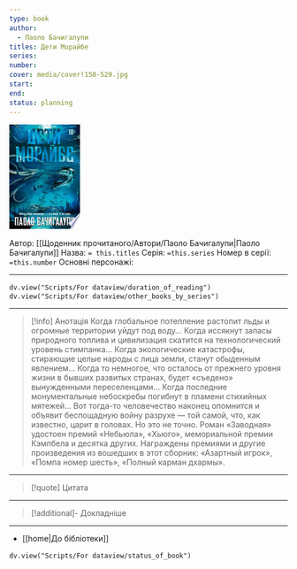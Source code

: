```yaml
---
type: book
author:
  - Паоло Бачигалупи
titles: Дети Морайбе
series: 
number: 
cover: media/cover!150-529.jpg
start: 
end: 
status: planning
---
```

![cover|150](media/cover!150-529.jpg)

Автор: [[Щоденник прочитаного/Автори/Паоло Бачигалупи|Паоло Бачигалупи]]
Назва: `= this.titles`
Серія:  `=this.series`
Номер в серії: `=this.number`
Основні персонажі:

---
```dataviewjs
dv.view("Scripts/For dataview/duration_of_reading")
dv.view("Scripts/For dataview/other_books_by_series")
```

---
>[!info] Анотація
>Когда глобальное потепление растопит льды и огромные территории уйдут под воду… Когда иссякнут запасы природного топлива и цивилизация скатится на технологический уровень стимпанка… Когда экологические катастрофы, стирающие целые народы с лица земли, станут обыденным явлением... Когда то немногое, что осталось от прежнего уровня жизни в бывших развитых странах, будет «съедено» вынужденными переселенцами... Когда последние монументальные небоскребы погибнут в пламени стихийных мятежей… Вот тогда-то человечество наконец опомнится и объявит беспощадную войну разрухе — той самой, что, как известно, царит в головах. Но это не точно.
>Роман «Заводная» удостоен премий «Небьюла», «Хьюго», мемориальной премии Кэмпбела и десятка других. Награждены премиями и другие произведения из вошедших в этот сборник: «Азартный игрок», «Помпа номер шесть», «Полный карман дхармы».
___

>[!quote] Цитата

---
>[!additional]- Докладніше

---

- [[home|До бібліотеки]]

```dataviewjs
dv.view("Scripts/For dataview/status_of_book")
```